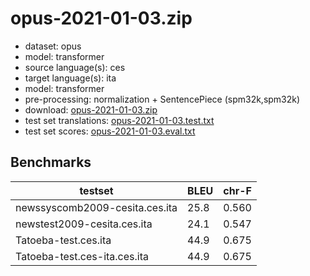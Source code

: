 # opus-2021-01-03.zip

* dataset: opus
* model: transformer
* source language(s): ces
* target language(s): ita
* model: transformer
* pre-processing: normalization + SentencePiece (spm32k,spm32k)
* download: [opus-2021-01-03.zip](https://object.pouta.csc.fi/Tatoeba-MT-models/ces-ita/opus-2021-01-03.zip)
* test set translations: [opus-2021-01-03.test.txt](https://object.pouta.csc.fi/Tatoeba-MT-models/ces-ita/opus-2021-01-03.test.txt)
* test set scores: [opus-2021-01-03.eval.txt](https://object.pouta.csc.fi/Tatoeba-MT-models/ces-ita/opus-2021-01-03.eval.txt)

## Benchmarks

| testset               | BLEU  | chr-F |
|-----------------------|-------|-------|
| newssyscomb2009-cesita.ces.ita 	| 25.8 	| 0.560 |
| newstest2009-cesita.ces.ita 	| 24.1 	| 0.547 |
| Tatoeba-test.ces.ita 	| 44.9 	| 0.675 |
| Tatoeba-test.ces-ita.ces.ita 	| 44.9 	| 0.675 |

